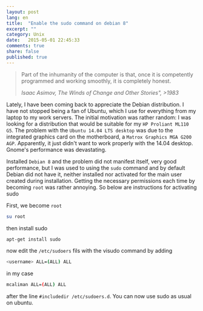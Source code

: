 ```yaml
---
layout: post
lang: en
title:  "Enable the sudo command on debian 8"
excerpt: ""
category: Unix
date:   2015-05-01 22:45:33
comments: true
share: false
published: true
---
```


> Part of the inhumanity of the computer is that, once it is competently programmed and working smoothly, it is completely honest. 
>
> <cite>Isaac Asimov, The Winds of Change and Other Stories", >1983</cite>


Lately, I have been coming back to appreciate the Debian distribution. I have not stopped being a fan of Ubuntu, which I use for everything from my laptop to my work servers. The initial motivation was rather random: I was looking for a distribution that would be suitable for my `HP Proliant ML110 G5`. The problem with the `Ubuntu 14.04 LTS desktop` was due to the integrated graphics card on the motherboard, a `Matrox Graphics MGA G200 AGP`. Apparently, it just didn't want to work properly with the 14.04 desktop.  Gnome's performance was devastating.

Installed `Debian 8` and the problem did not manifest itself, very good performance, but I was used to using the `sudo` command and by default Debian did not have it, neither installed nor activated for the main user created during installation. Getting the necessary permissions each time by becoming `root` was rather annoying. So below are instructions for activating sudo

First, we become `root`

```bash
su root
```
then install sudo

```bash
apt-get install sudo
```
now edit the `/etc/sudoers` fils with the visudo command by adding

```bash
<username> ALL=(ALL) ALL 
```
in my case

```bash
mcaliman ALL=(ALL) ALL 
```

after the line `#includedir /etc/sudoers.d`. You can now use sudo as usual on ubuntu.
